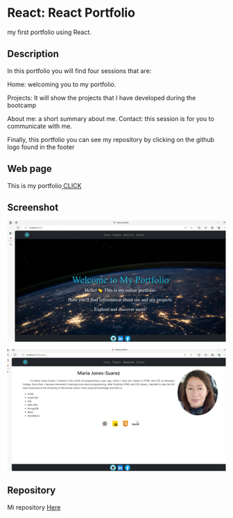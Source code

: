 # React: React Portfolio

my first portfolio using React.

## Description 

In this portfolio you will find four sessions that are:

Home: welcoming you to my portfolio.

Projects: It will show the projects that I have developed during the bootcamp

About me: a short summary about me.
Contact: this session is for you to communicate with me.

Finally, this portfolio you can see my repository by clicking on the github logo found in the footer

## Web page

This is my portfolio[ CLICK](https://maria-jones.netlify.app/)

## Screenshot

![](./src/assets/Home.PNG)

![](./src/assets/about.PNG)

## Repository

Mi repository [Here](https://github.com/Pilar1936)
